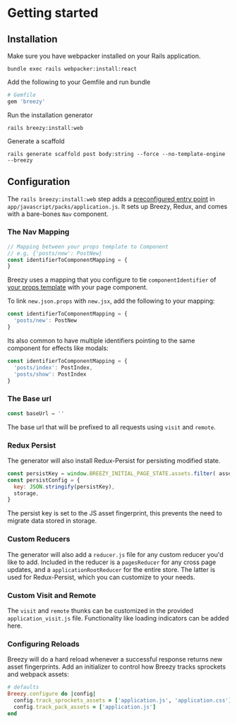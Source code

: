# Getting started

## Installation

Make sure you have webpacker installed on your Rails application.

```text
bundle exec rails webpacker:install:react
```

Add the following to your Gemfile and run bundle

```ruby
# Gemfile
gem 'breezy'
```

Run the installation generator

```text
rails breezy:install:web
```

Generate a scaffold

```text
rails generate scaffold post body:string --force --no-template-engine --breezy
```

## Configuration

The `rails breezy:install:web` step adds a [preconfigured entry point](https://github.com/jho406/Breezy/blob/master/breezy_rails/lib/install/templates/web/application.js) in `app/javascript/packs/application.js`. It sets up Breezy, Redux, and comes with a bare-bones `Nav` component.

### The Nav Mapping

```javascript
// Mapping between your props template to Component
// e.g, {'posts/new': PostNew}
const identifierToComponentMapping = {
}
```

Breezy uses a mapping that you configure to tie `componentIdentifier` of [your props template](./redux-state-shape.md#componentidentifier) with your page component.

To link `new.json.props` with `new.jsx`, add the following to your mapping:

```javascript
const identifierToComponentMapping = {
  'posts/new': PostNew
}
```

Its also common to have multiple identifiers pointing to the same component for effects like modals:

```javascript
const identifierToComponentMapping = {
  'posts/index': PostIndex,
  'posts/show': PostIndex
}
```

### The Base url
```javascript
const baseUrl = ''
```

The base url that will be prefixed to all requests using `visit` and `remote`.

### Redux Persist
The generator will also install Redux-Persist for persisting modified state.

```javascript
const persistKey = window.BREEZY_INITIAL_PAGE_STATE.assets.filter( asset => asset.endsWith('.js'))
const persistConfig = {
  key: JSON.stringify(persistKey),
  storage,
}
```

The persist key is set to the JS asset fingerprint, this prevents the need to migrate data stored in storage.

### Custom Reducers
The generator will also add a `reducer.js` file for any custom reducer you'd like to add. Included in the reducer is a `pagesReducer` for any cross page updates, and a `applicationRootReducer` for the entire store. The latter is used for Redux-Persist, which you can customize to your needs.

### Custom Visit and Remote

The `visit` and `remote` thunks can be customized in the provided `application_visit.js` file. Functionality like loading indicators can be added here.

### Configuring Reloads

Breezy will do a hard reload whenever a successful response returns new asset fingerprints. Add an initializer to control how Breezy tracks sprockets and webpack assets:

```ruby
# defaults
Breezy.configure do |config|
  config.track_sprockets_assets = ['application.js', 'application.css']
  config.track_pack_assets = ['application.js']
end
```


